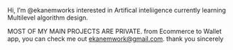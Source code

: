 Hi, I’m @ekanemworks
interested in Artifical inteliigence
currently learning Multilevel algorithm design.

MOST OF MY MAIN PROJECTS ARE PRIVATE. from Ecommerce to Wallet app, you can check me out ekanemwork@gmail.com. thank you sincerely

<!---
ekanemworks/ekanemworks is a ✨ special ✨ repository because its `README.md` (this file) appears on your GitHub profile.
You can click the Preview link to take a look at your changes.
--->
